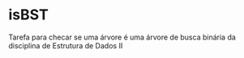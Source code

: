 # isBST
Tarefa para checar se uma árvore é uma árvore de busca binária da disciplina de Estrutura de Dados II
